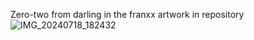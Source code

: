  Zero-two
 from darling in the franxx
 artwork in repository 
![IMG_20240718_182432](https://github.com/user-attachments/assets/eb34cc9f-4f65-4127-a572-89cbcb0c4ba8)
